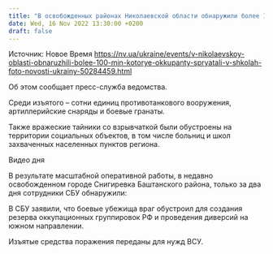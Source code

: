 ```yaml
---
title: "В освобожденных районах Николаевской области обнаружили более 100 мин, которые враг спрятал в школах — фото"
date: Wed, 16 Nov 2022 13:30:00 +0200
draft: false
---
```

Источник: Новое Время https://nv.ua/ukraine/events/v-nikolaevskoy-oblasti-obnaruzhili-bolee-100-min-kotorye-okkupanty-spryatali-v-shkolah-foto-novosti-ukrainy-50284459.html


Об этом сообщает пресс-служба ведомства.

Среди изъятого – сотни единиц противотанкового вооружения, артиллерийские снаряды и боевые гранаты.

Также вражеские тайники со взрывчаткой были обустроены на территории социальных объектов, в том числе больниц и школ захваченных населенных пунктов региона.

 Видео дня   

В результате масштабной оперативной работы, в недавно освобожденном городе Снигиревка Баштанского района, только за два дня сотрудники СБУ обнаружили:

В СБУ заявили, что боевые убежища враг обустроил для создания резерва оккупационных группировок РФ и проведения диверсий на южном направлении.

Изъятые средства поражения переданы для нужд ВСУ.
